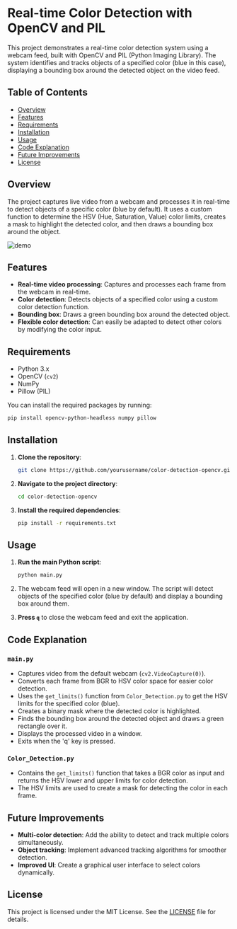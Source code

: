 # Real-time Color Detection with OpenCV and PIL

This project demonstrates a real-time color detection system using a webcam feed, built with OpenCV and PIL (Python Imaging Library). The system identifies and tracks objects of a specified color (blue in this case), displaying a bounding box around the detected object on the video feed.

## Table of Contents
- [Overview](#overview)
- [Features](#features)
- [Requirements](#requirements)
- [Installation](#installation)
- [Usage](#usage)
- [Code Explanation](#code-explanation)
- [Future Improvements](#future-improvements)
- [License](#license)

## Overview

The project captures live video from a webcam and processes it in real-time to detect objects of a specific color (blue by default). It uses a custom function to determine the HSV (Hue, Saturation, Value) color limits, creates a mask to highlight the detected color, and then draws a bounding box around the object.

![demo](path_to_demo_gif)  <!-- Add a demo GIF here if you want -->

## Features

- **Real-time video processing**: Captures and processes each frame from the webcam in real-time.
- **Color detection**: Detects objects of a specified color using a custom color detection function.
- **Bounding box**: Draws a green bounding box around the detected object.
- **Flexible color detection**: Can easily be adapted to detect other colors by modifying the color input.

## Requirements

- Python 3.x
- OpenCV (`cv2`)
- NumPy
- Pillow (PIL)

You can install the required packages by running:
```bash
pip install opencv-python-headless numpy pillow
```

## Installation

1. **Clone the repository**:
   ```bash
   git clone https://github.com/yourusername/color-detection-opencv.git
   ```
2. **Navigate to the project directory**:
   ```bash
   cd color-detection-opencv
   ```
3. **Install the required dependencies**:
   ```bash
   pip install -r requirements.txt
   ```

## Usage

1. **Run the main Python script**:
   ```bash
   python main.py
   ```
   
2. The webcam feed will open in a new window. The script will detect objects of the specified color (blue by default) and display a bounding box around them.

3. **Press `q`** to close the webcam feed and exit the application.

## Code Explanation

### `main.py`
- Captures video from the default webcam (`cv2.VideoCapture(0)`).
- Converts each frame from BGR to HSV color space for easier color detection.
- Uses the `get_limits()` function from `Color_Detection.py` to get the HSV limits for the specified color (blue).
- Creates a binary mask where the detected color is highlighted.
- Finds the bounding box around the detected object and draws a green rectangle over it.
- Displays the processed video in a window.
- Exits when the 'q' key is pressed.

### `Color_Detection.py`
- Contains the `get_limits()` function that takes a BGR color as input and returns the HSV lower and upper limits for color detection.
- The HSV limits are used to create a mask for detecting the color in each frame.

## Future Improvements

- **Multi-color detection**: Add the ability to detect and track multiple colors simultaneously.
- **Object tracking**: Implement advanced tracking algorithms for smoother detection.
- **Improved UI**: Create a graphical user interface to select colors dynamically.

## License

This project is licensed under the MIT License. See the [LICENSE](LICENSE) file for details.